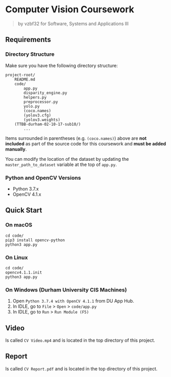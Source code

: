 # Computer Vision Coursework
> by vzbf32 for Software, Systems and Applications III


## Requirements 
### Directory Structure
Make sure you have the following directory structure:

```
project-root/
    README.md
    code/
        app.py
        disparity_engine.py
        helpers.py
        preprocessor.py
        yolo.py
        (coco.names)
        (yolov3.cfg)
        (yolov3.weights)
    (TTBB-durham-02-10-17-sub10/)
        ...
```

Items surrounded in parentheses (e.g. `(coco.names)`) above are **not included** as part of
the source code for this coursework and **must be added manually**.

You can modify the location of the dataset by updating the `master_path_to_dataset` variable
at the top of `app.py`. 


### Python and OpenCV Versions
- Python 3.7.x
- OpenCV 4.1.x


## Quick Start

### On macOS

```
cd code/
pip3 install opencv-python
python3 app.py
```

### On Linux

```
cd code/
opencv4.1.1.init
python3 app.py
```

### On Windows (Durham University CIS Machines)

1. Open `Python 3.7.4 with OpenCV 4.1.1` from DU App Hub.
2. In IDLE, go to `File` > `Open` > `code/app.py`
3. In IDLE, go to `Run` > `Run Module (F5)`


## Video
Is called `CV Video.mp4` and is located in the top directory of this project.


## Report
Is called `CV Report.pdf` and is located in the top directory of this project.

